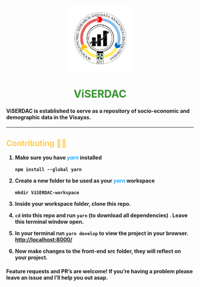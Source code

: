 <p align="center">
  <div align='center'>
    <img style='width: 180px' alt="ViSERDAC" src="./src/images/ViSERDAC-Favicon.png" />
  </div>
</p>
<h1 style='color:#37932F' align="center">
  <strong>ViSERDAC
</h1>

#### ViSERDAC is established to serve as a repository of socio-economic and demographic data in the Visayas.

---

## <span style='color:#FFCB52'>**Contributing** <span> 🧑‍💻

1. Make sure you have <span style='color:#26abff'> _yarn_ </span> installed

   `npm install --global yarn`

2. Create a new folder to be used as your <span style='color:#26abff'> _yarn_ </span> workspace

   `mkdir ViSERDAC-workspace`

3. Inside your workspace folder, clone this repo.

4. `cd` into this repo and run `yarn` (to download all dependencies) . Leave this terminal window open.

5. In your terminal run `yarn develop` to view the project in your browser.
   [http://localhost:8000/](http:localhost:8000/)

6. Now make changes to the front-end src folder, they will reflect on your project.

#### Feature requests and PR’s are welcome! If you’re having a problem please leave an issue and I’ll help you out asap.
